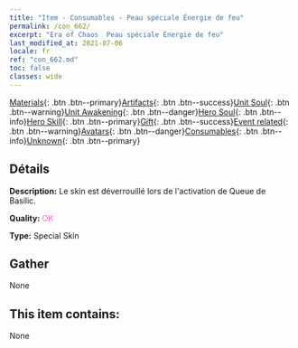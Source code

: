 ```yaml
---
title: "Item - Consumables - Peau spéciale Énergie de feu"
permalink: /con_662/
excerpt: "Era of Chaos  Peau spéciale Énergie de feu"
last_modified_at: 2021-07-06
locale: fr
ref: "con_662.md"
toc: false
classes: wide
---
```

 [Materials](/ItemsFR/){: .btn .btn--primary}[Artifacts](/ItemsFR/Artifacts/){: .btn .btn--success}[Unit Soul](/ItemsFR/UnitSoul/){: .btn .btn--warning}[Unit Awakening](/ItemsFR/UnitAwakening/){: .btn .btn--danger}[Hero Soul](/ItemsFR/HeroSoul/){: .btn .btn--info}[Hero Skill](/ItemsFR/HeroSkill/){: .btn .btn--primary}[Gift](/ItemsFR/Gift/){: .btn .btn--success}[Event related](/ItemsFR/Events/){: .btn .btn--warning}[Avatars](/ItemsFR/Avatars/){: .btn .btn--danger}[Consumables](/ItemsFR/Consumables/){: .btn .btn--info}[Unknown](/ItemsFR/Unknown/){: .btn .btn--primary}

## Détails
 **Description:** Le skin est déverrouillé lors de l'activation de Queue de Basilic.

 **Quality:** <span style="color: #DA70D6">OK</span>

 **Type:** Special Skin

## Gather

  None

## This item contains:

  None

